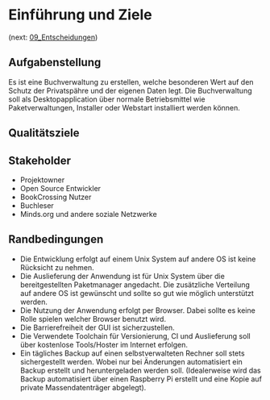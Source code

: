 # Einführung und Ziele
(next: [09_Entscheidungen](09_Entscheidungen.md))
## Aufgabenstellung
Es ist eine Buchverwaltung zu erstellen, welche besonderen Wert auf den Schutz der Privatspähre und der eigenen
Daten legt. Die Buchverwaltung soll als Desktopapplication über normale Betriebsmittel wie Paketverwaltungen,
Installer oder Webstart installiert werden können.

## Qualitätsziele
## Stakeholder
* Projektowner
* Open Source Entwickler
* BookCrossing Nutzer
* Buchleser
* Minds.org und andere soziale Netzwerke

## Randbedingungen
* Die Entwicklung erfolgt auf einem Unix System auf andere OS ist keine Rücksicht zu nehmen.
* Die Auslieferung der Anwendung ist für Unix System über die bereitgestellten Paketmanager angedacht. Die zusätzliche Verteilung auf andere OS ist gewünscht und sollte so gut wie möglich unterstützt werden.
* Die Nutzung der Anwendung erfolgt per Browser. Dabei sollte es keine Rolle spielen welcher Browser benutzt wird.
* Die Barrierefreiheit der GUI ist sicherzustellen.
* Die Verwendete Toolchain für Versionierung, CI und Auslieferung soll über kostenlose Tools/Hoster im Internet erfolgen.
* Ein tägliches Backup auf einen selbstverwalteten Rechner soll stets sichergestellt werden. Wobei nur bei Änderungen automatisiert ein Backup erstellt und heruntergeladen werden soll. (Idealerweise wird das Backup automatisiert über einen Raspberry Pi erstellt und eine Kopie auf private Massendatenträger abgelegt).
